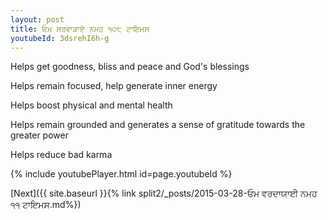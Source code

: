 ```yaml
---
layout: post
title: ਓਮ ਸਰਵਾੜਾਏ ਨਮਹ ੧੦੮ ਟਾਇਮਸ
youtubeId: 3dsrehI6h-g
---
```

 
 
Helps get goodness, bliss and peace and God's blessings
 
Helps remain focused, help generate inner energy 
 
Helps boost physical and mental health 
 
Helps remain grounded and generates a sense of gratitude towards the greater power 
 
Helps reduce bad karma
 
 
 
 


{% include youtubePlayer.html id=page.youtubeId %}
 
[Next]({{ site.baseurl }}{% link  split2/_posts/2015-03-28-ਓਮ ਵਰਦਾਯਾਈ ਨਮਹ ੧੧ ਟਾਇਮਸ.md%})
 
